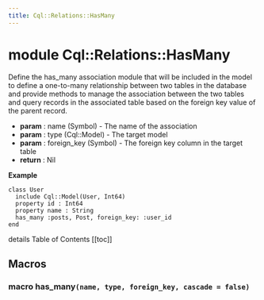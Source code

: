```yaml
---
title: Cql::Relations::HasMany
---
```


# module Cql::Relations::HasMany

Define the has\_many association module that will be included in the model to define a one-to-many relationship between two tables in the database and provide methods to manage the association between the two tables and query records in the associated table based on the foreign key value of the parent record.

* **param** : name (Symbol) - The name of the association
* **param** : type (Cql::Model) - The target model
* **param** : foreign\_key (Symbol) - The foreign key column in the target table
* **return** : Nil

**Example**

```crystal
class User
  include Cql::Model(User, Int64)
  property id : Int64
  property name : String
  has_many :posts, Post, foreign_key: :user_id
end
```

details Table of Contents \[\[toc]]

## Macros

### macro has\_many`(name, type, foreign_key, cascade = false)`
